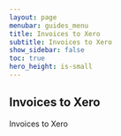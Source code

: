 ```yaml
---
layout: page
menubar: guides_menu
title: Invoices to Xero
subtitle: Invoices to Xero
show_sidebar: false
toc: true
hero_height: is-small
---
```


## Invoices to Xero

Invoices to Xero
